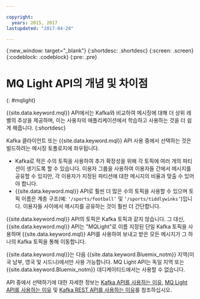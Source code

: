 ```yaml
---

copyright:
  years: 2015, 2017
lastupdated: "2017-04-28"

---
```


{:new_window: target="_blank"}
{:shortdesc: .shortdesc}
{:screen: .screen}
{:codeblock: .codeblock}
{:pre: .pre}

# MQ Light API의 개념 및 차이점
{: #mqlight}

{{site.data.keyword.mql}} API에서는 Kafka와 비교하여 메시징에 대해 더 상위 레벨의 추상을 제공하며, 이는 사용자의 애플리케이션에서 학습하고 사용하는 것을 더 쉽게 해줍니다.
{:shortdesc}

Kafka 클라이언트 또는 {{site.data.keyword.mql}} API 사용 중에서 선택하는 것은
빌드하려는 메시징 토폴로지에 좌우됩니다. 

* Kafka로 적은 수의 토픽을 사용하여 추가 확장성을 위해 각 토픽에 여러 개의 파티션이 생기도록 할 수 있습니다. 이용자 그룹을 사용하여 이용자들 간에서 메시지를 공유할 수 있지만, 각 이용자가 지정된 파티션에 대한 메시지의 비율과 맞출 수 있어야 합니다. 
* {{site.data.keyword.mql}} API로 훨씬 더 많은 수의 토픽을 사용할 수 있으며 토픽 이름은 계층 구조(예: <code>‘/sports/football’</code> 및 <code>‘/sports/tiddlywinks’</code>)입니다. 이용자들 사이에서 메시지를 공유하는 것이 훨씬 더 간단합니다. 

{{site.data.keyword.mql}} API의 토픽은 Kafka 토픽과 같지 않습니다. 그 대신, {{site.data.keyword.mql}} API는
"MQLight"로 이름 지정된 단일 Kafka 토픽을 사용하며 {{site.data.keyword.mql}} API를 사용하여 보내고 받은 모든 메시지가 그 하나의 Kafka 토픽을 통해 이동합니다. 

{{site.data.keyword.mql}}는 다음 {{site.data.keyword.Bluemix_notm}} 지역(미국 남부, 영국 및 시드니)에서만 사용 가능합니다. MQ Light API는 독일 지역 또는 {{site.data.keyword.Bluemix_notm}} 데디케이티드에서는 사용할 수 없습니다. 

<!-- begin PRODUCTION ONLY -->
API 중에서 선택하기에 대한 자세한 정보는 [Kafka API를 사용하는 이유](/docs/services/MessageHub/messagehub054.html), [MQ Light API를 사용하는 이유](/docs/services/MessageHub/messagehub076.html) 및 [Kafka REST API를 사용하는 이유](/docs/services/MessageHub/messagehub065.html)를 참조하십시오.
<!-- end PRODUCTION ONLY -->
